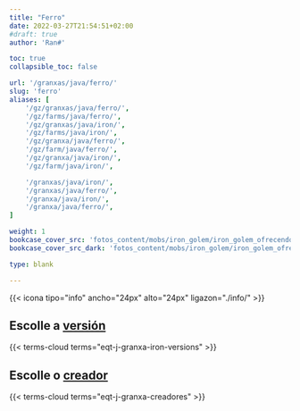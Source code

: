 ```yaml
---
title: "Ferro"
date: 2022-03-27T21:54:51+02:00
#draft: true
author: 'Ran#'

toc: true
collapsible_toc: false

url: '/granxas/java/ferro/'
slug: 'ferro'
aliases: [
    '/gz/granxas/java/ferro/',
    '/gz/farms/java/ferro/',
    '/gz/granxas/java/iron/',
    '/gz/farms/java/iron/',
    '/gz/granxa/java/ferro/',
    '/gz/farm/java/ferro/',
    '/gz/granxa/java/iron/',
    '/gz/farm/java/iron/',

    '/granxas/java/iron/',
    '/granxas/java/ferro/',
    '/granxa/java/iron/',
    '/granxa/java/ferro/',
]

weight: 1
bookcase_cover_src: 'fotos_content/mobs/iron_golem/iron_golem_ofrecendo_flor2.png'
bookcase_cover_src_dark: 'fotos_content/mobs/iron_golem/iron_golem_ofrecendo_flor2.png'

type: blank

---
```


{{< icona tipo="info" ancho="24px" alto="24px" ligazon="./info/" >}}

## Escolle a [versión](/gz/eqt-j-granxa-iron-versions/)

{{< terms-cloud terms="eqt-j-granxa-iron-versions" >}}

## Escolle o [creador](/gz/eqt-j-granxa-creadores/)

{{< terms-cloud terms="eqt-j-granxa-creadores" >}}
